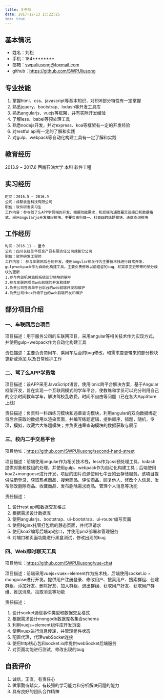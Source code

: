 ```yaml
---
title: 关于我
date: 2017-12-13 15:22:25
toc: true
---
```


## 基本情况
- 姓名：刘松
- 手机：184\*\*\*\*\*\*\*\*
- 邮箱：swpuliusong@foxmail.com
- github：https://github.com/SWPUliusong

## 专业技能
1. 掌握html、css、javascript等基本知识，对ES6部分特性有一定掌握
2. 熟悉jquery、bootstrap、lodash等开发工具库
3. 熟悉angularjs、vuejs等框架，并有实际开发经验
4. 了解less、babel等预处理工具
5. 熟悉nodejs开发，并对express、koa等框架有一定的开发经验
6. 对restful api有一定的了解和实践
7. 对gulp、webpack等自动化构建工具有一定了解和实践

## 教育经历
2013.9 ~ 2017.6		西南石油大学	本科	软件工程

## 实习经历
```
时间：2016.5 ~ 2016.9		
公司：成都会当科技有限公司	
职位：软件研发实习生
工作内容：参与驾了么APP学员端的开发，根据功能需求，和后端沟通商量交互接口和数据格式，采用angularjs开发相应模块，主要负责科目一、科目四的练题模块，违章查询模块
```

## 工作经历
```
时间：2016.11 ~ 至今
公司：四川长虹佳华信息产品有限责任公司成都分公司
职位：软件研发工程师
工作内容： 参与车联网后台的开发，使用angular相关作为主要技术栈进行日常开发，gulp+webpack作为自动化构建工具，主要负责修改以前遗留的bug，和需求变更带来的部分模块的更新
1.参与内部机房监控系统部分模块的编写
2.参与车联网项目web前端的开发和维护
3.负责公司签收单平台后台的web前端开发和维护
4.负责公司tbox升级平台的web前端开发和维护
```

## 部分项目介绍
### 一、车联网后台项目
项目描述：用于服务公司的车联网项目，采用angular等相关技术作为实现方式，并使用gulp+webpack作为自动化构建工具

责任描述：主要负责商用车、乘用车后台的bug修改，和需求变更带来的部分模块更新或添加,以及日常维护工作

### 二、驾了么APP学员端
项目描述：该APP采用JavaScript语言，使用ionic跨平台解决方案，基于Angular框架开发，旨在实现一个互联网模式的学车平台，使教练和学员可以充分利用自己的空余时间教车学车，解决驾校乱收费，时间不自由等问题（已在各大AppStore上线）

责任描述：负责科一科四练习模块和违章查询模块，利用angular的双向数据绑定将后台获取的数据用以渲染页面，并编写练题逻辑，提供顺序，错题，随机，专项，模拟，收藏六大练题模块；并负责违章查询模块的数据获取与展示

### 三、校内二手交易平台
项目地址：https://github.com/SWPUliusong/second-hand-street

项目描述：前端使用angular作为相关技术栈，less作为css预处理工具，lodash提供对象和数组的处理，并使用gulp、webpack作为自动化构建工具；后端使用koa2+mongoose进行开发，项目的图片资源使用七牛云的云存储服务。该项目提供注册登录、获取热点商品、搜索商品、评论商品、回复他人、修改个人信息、发布修改删除商品、收藏商品、发布删除需求商品、管理个人消息等功能

责任描述：
1. 设计rest api和数据交互格式
2. 根据需求设计数据库
3. 使用angularjs、bootstrap、ui-bootstrap、ui-router编写页面
4. 使用Nginx托管打包后的静态页面，并代理请求
5. 使用koa2编写后端api接口，并使用pm2部署和管理服务
6. 对端口和页面功能进行黑盒测试，修改出现的bug

### 四、Web即时聊天工具
项目地址：https://github.com/SWPUliusong/vue-chat

项目描述：前端采用vuejs+vuex+element作为技术栈，后端使用socket.io + mongoose进行开发。提供用户注册登录、修改用户、搜索用户、搜索群组、创建群组、添加好友、删除好友、加入群组、退出群组、获取用户好友、获取用户群组、推送消息、拉取消息等功能

责任描述：
1. 设计socket通信事件类型和数据交互格式
2. 根据需求设计mongodb数据库各集合schema
3. 利用vuejs+element组件库开发页面
4. 使用vuex进行消息传递，并管理组件状态
5. 配置代理，代理webSocket连接
6. 使用http核心包和socket.io库提供webSocket后端服务
7. 对页面功能进行测试，修改出现的bug

## 自我评价
1. 诚信，正直，有责任心
2. 做事勤奋踏实，有较强的学习能力和分析解决问题的能力
3. 具有良好的团队合作精神